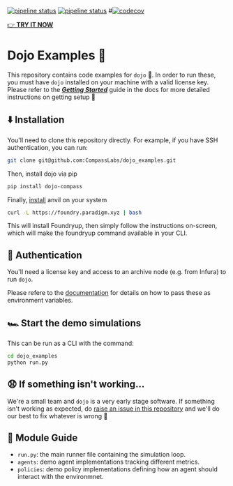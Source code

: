 [![pipeline status](https://github.com/CompassLabs/dojo_examples/actions/workflows/run_all.yml/badge.svg)](https://github.com/CompassLabs/dojo_examples/actions/workflows/run_all.yml)
[![pipeline status](https://github.com/CompassLabs/dojo_examples/actions/workflows/run_sim_with_dashboard.yml/badge.svg)](https://github.com/CompassLabs/dojo_examples/actions/workflows/run_sim_with_dashboard.yml)
#[![codecov](https://codecov.io/gh/CompassLabs/dojo_examples/branch/main/graph/badge.svg?token=RJWT1KWPWG)](https://codecov.io/gh/CompassLabs/dojo_examples)

[👉 **TRY IT NOW**](https://codesandbox.io/p/github/compasslabs/dojo_examples)

# Dojo Examples 🥷


This repository contains code examples for `dojo` 🎉. In order to run these, you must have `dojo` installed on your machine with a valid license key. Please refer to the [***Getting Started***](https://dojo.compasslabs.ai/tutorial/Getting_Started) guide in the docs for more detailed instructions on getting setup  🙂

## ⬇️ Installation

You'll need to clone this repository directly. For example, if you have SSH authentication, you can run:

```bash
git clone git@github.com:CompassLabs/dojo_examples.git
```


Then, install dojo via pip
```bash
pip install dojo-compass
```

Finally, [install](https://book.getfoundry.sh/getting-started/installation) anvil on your system
```bash
curl -L https://foundry.paradigm.xyz | bash
```
This will install Foundryup, then simply follow the instructions on-screen, which will make the foundryup command available in your CLI.

## 📄 Authentication
You'll need a license key and access to an archive node (e.g. from Infura) to run `dojo`.

Please refere to the [documentation](https://dojo.compasslabs.ai/tutorial/Getting_Started) for details on how to pass these as environment variables.

## 🏎️ Start the demo simulations

This can be run as a CLI with the command:

```bash
cd dojo_examples
python run.py
```


## 😧 If something isn't working...

We're a small team and `dojo` is a very early stage software. If something isn't working as expected, do [raise an issue in this repository](https://github.com/CompassLabs/dojo_examples/issues) and we'll do our best to fix whatever is wrong 🙂

## 📖 Module Guide

- `run.py`: the main runner file containing the simulation loop.
- `agents`: demo agent implementations tracking different metrics.
-  `policies`: demo policy implementations defining how an agent should interact with the environmnet.
